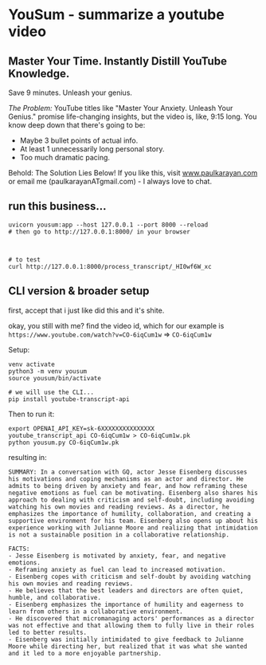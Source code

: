 # YouSum - summarize a youtube video

## Master Your Time. Instantly Distill YouTube Knowledge.

Save 9 minutes. Unleash your genius.

*The Problem:*
YouTube titles like "Master Your Anxiety. Unleash Your Genius." promise life-changing insights, but the video is, like, 9:15 long. You know deep down that there's going to be:

- Maybe 3 bullet points of actual info.
- At least 1 unnecessarily long personal story.
- Too much dramatic pacing.

Behold: The Solution Lies Below!
If you like this, visit www.paulkarayan.com or email me (paulkarayanATgmail.com) - I always love to chat.


## run this business...

```
uvicorn yousum:app --host 127.0.0.1 --port 8000 --reload
# then go to http://127.0.0.1:8000/ in your browser



# to test
curl http://127.0.0.1:8000/process_transcript/_HI0wf6W_xc
```


## CLI version & broader setup

first, accept that i just like did this and it's shite.

okay, you still with me? find the video id, which for our example is
`https://www.youtube.com/watch?v=CO-6iqCum1w` => `CO-6iqCum1w`

Setup:
```
venv activate
python3 -m venv yousum
source yousum/bin/activate

# we will use the CLI...
pip install youtube-transcript-api
```

Then to run it:
```
export OPENAI_API_KEY=sk-6XXXXXXXXXXXXXXX
youtube_transcript_api CO-6iqCum1w > CO-6iqCum1w.pk
python yousum.py CO-6iqCum1w.pk
```

resulting in:

```
SUMMARY: In a conversation with GQ, actor Jesse Eisenberg discusses his motivations and coping mechanisms as an actor and director. He admits to being driven by anxiety and fear, and how reframing these negative emotions as fuel can be motivating. Eisenberg also shares his approach to dealing with criticism and self-doubt, including avoiding watching his own movies and reading reviews. As a director, he emphasizes the importance of humility, collaboration, and creating a supportive environment for his team. Eisenberg also opens up about his experience working with Julianne Moore and realizing that intimidation is not a sustainable position in a collaborative relationship. 

FACTS:
- Jesse Eisenberg is motivated by anxiety, fear, and negative emotions.
- Reframing anxiety as fuel can lead to increased motivation.
- Eisenberg copes with criticism and self-doubt by avoiding watching his own movies and reading reviews.
- He believes that the best leaders and directors are often quiet, humble, and collaborative.
- Eisenberg emphasizes the importance of humility and eagerness to learn from others in a collaborative environment.
- He discovered that micromanaging actors' performances as a director was not effective and that allowing them to fully live in their roles led to better results.
- Eisenberg was initially intimidated to give feedback to Julianne Moore while directing her, but realized that it was what she wanted and it led to a more enjoyable partnership.
```
